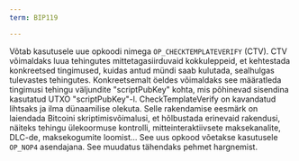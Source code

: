 ```yaml
---
term: BIP119

---
```

Võtab kasutusele uue opkoodi nimega `OP_CHECKTEMPLATEVERIFY` (CTV). CTV võimaldaks luua tehingutes mittetagasiirduvaid kokkuleppeid, et kehtestada konkreetsed tingimused, kuidas antud mündi saab kulutada, sealhulgas tulevastes tehingutes. Konkreetsemalt öeldes võimaldaks see määratleda tingimusi tehingu väljundite "scriptPubKey" kohta, mis põhinevad sisendina kasutatud UTXO "scriptPubKey"-l. CheckTemplateVerify on kavandatud lihtsaks ja ilma dünaamilise olekuta. Selle rakendamise eesmärk on laiendada Bitcoini skriptimisvõimalusi, et hõlbustada erinevaid rakendusi, näiteks tehingu ülekoormuse kontrolli, mitteinteraktiivsete maksekanalite, DLC-de, maksekogumite loomist... See uus opkood võetakse kasutusele `OP_NOP4` asendajana. See muudatus tähendaks pehmet hargnemist.